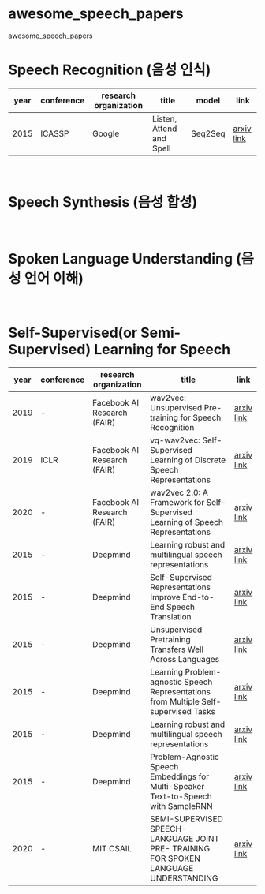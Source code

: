 # awesome_speech_papers
awesome_speech_papers


# Speech Recognition (음성 인식) 
|year|conference|research organization|title|model|link|
|--|--|--|------|---|--|
|2015|ICASSP|Google|Listen, Attend and Spell|Seq2Seq|[arxiv link](https://arxiv.org/pdf/1508.01211)|
 
<br>
 
# Speech Synthesis (음성 합성)

<br>

# Spoken Language Understanding (음성 언어 이해)

<br>

# Self-Supervised(or Semi-Supervised) Learning for Speech 
|year|conference|research organization|title|link|
|--|--|--|------|--|
|2019|-|Facebook AI Research (FAIR)|wav2vec: Unsupervised Pre-training for Speech Recognition|[arxiv link](https://arxiv.org/pdf/1904.05862)|
|2019|ICLR|Facebook AI Research (FAIR)|vq-wav2vec: Self-Supervised Learning of Discrete Speech Representations|[arxiv link](https://arxiv.org/pdf/1910.05453)|
|2020|-|Facebook AI Research (FAIR)|wav2vec 2.0: A Framework for Self-Supervised Learning of Speech Representations|[arxiv link](https://arxiv.org/pdf/2006.11477)|
|2015|-|Deepmind|Learning robust and multilingual speech representations|[arxiv link](https://arxiv.org/pdf/1508.01211)|
|2015|-|Deepmind|Self-Supervised Representations Improve End-to-End Speech Translation|[arxiv link](https://arxiv.org/pdf/1508.01211)|
|2015|-|Deepmind|Unsupervised Pretraining Transfers Well Across Languages|[arxiv link](https://arxiv.org/pdf/1508.01211)|
|2015|-|Deepmind|Learning Problem-agnostic Speech Representations from Multiple Self-supervised Tasks|[arxiv link](https://arxiv.org/pdf/1508.01211)|
|2015|-|Deepmind|Learning robust and multilingual speech representations|[arxiv link](https://arxiv.org/pdf/1508.01211)|
|2015|-|Deepmind|Problem-Agnostic Speech Embeddings for Multi-Speaker Text-to-Speech with SampleRNN|[arxiv link](https://arxiv.org/pdf/1508.01211)|
|2020|-|MIT CSAIL|SEMI-SUPERVISED SPEECH-LANGUAGE JOINT PRE- TRAINING FOR SPOKEN LANGUAGE UNDERSTANDING|[arxiv link](https://arxiv.org/pdf/2010.02295)|
